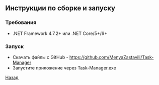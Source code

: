 ﻿## Инструкции по сборке и запуску

### Требования
- .NET Framework 4.7.2+ или .NET Core/5+/6+

### Запуск
- Скачать файлы с GitHub - https://github.com/MenyaZastavili/Task-Manager
- Запустите приложение через Task-Manager.exe


[Назад](Контент.md)
